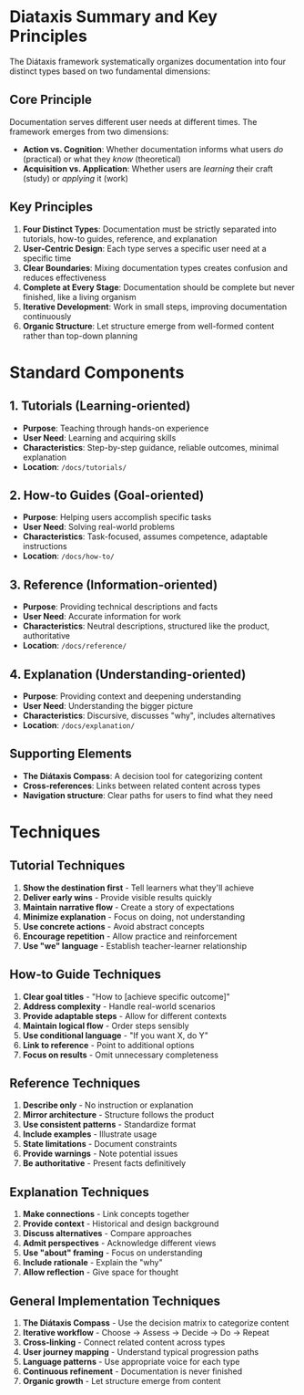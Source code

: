 # Diataxis Summary and Key Principles

The Diátaxis framework systematically organizes documentation into four distinct types based on two fundamental dimensions:

## Core Principle
Documentation serves different user needs at different times. The framework emerges from two dimensions:

- **Action vs. Cognition**: Whether documentation informs what users *do* (practical) or what they *know* (theoretical)
- **Acquisition vs. Application**: Whether users are *learning* their craft (study) or *applying* it (work)

## Key Principles

1. **Four Distinct Types**: Documentation must be strictly separated into tutorials, how-to guides, reference, and explanation
2. **User-Centric Design**: Each type serves a specific user need at a specific time
3. **Clear Boundaries**: Mixing documentation types creates confusion and reduces effectiveness
4. **Complete at Every Stage**: Documentation should be complete but never finished, like a living organism
5. **Iterative Development**: Work in small steps, improving documentation continuously
6. **Organic Structure**: Let structure emerge from well-formed content rather than top-down planning

# Standard Components

## 1. Tutorials (Learning-oriented)

- **Purpose**: Teaching through hands-on experience
- **User Need**: Learning and acquiring skills
- **Characteristics**: Step-by-step guidance, reliable outcomes, minimal explanation
- **Location**: `/docs/tutorials/`

## 2. How-to Guides (Goal-oriented)

- **Purpose**: Helping users accomplish specific tasks
- **User Need**: Solving real-world problems
- **Characteristics**: Task-focused, assumes competence, adaptable instructions
- **Location**: `/docs/how-to/`

## 3. Reference (Information-oriented)

- **Purpose**: Providing technical descriptions and facts
- **User Need**: Accurate information for work
- **Characteristics**: Neutral descriptions, structured like the product, authoritative
- **Location**: `/docs/reference/`

## 4. Explanation (Understanding-oriented)

- **Purpose**: Providing context and deepening understanding
- **User Need**: Understanding the bigger picture
- **Characteristics**: Discursive, discusses "why", includes alternatives
- **Location**: `/docs/explanation/`

## Supporting Elements

- **The Diátaxis Compass**: A decision tool for categorizing content
- **Cross-references**: Links between related content across types
- **Navigation structure**: Clear paths for users to find what they need

# Techniques

## Tutorial Techniques

1. **Show the destination first** - Tell learners what they'll achieve
2. **Deliver early wins** - Provide visible results quickly
3. **Maintain narrative flow** - Create a story of expectations
4. **Minimize explanation** - Focus on doing, not understanding
5. **Use concrete actions** - Avoid abstract concepts
6. **Encourage repetition** - Allow practice and reinforcement
7. **Use "we" language** - Establish teacher-learner relationship

## How-to Guide Techniques

1. **Clear goal titles** - "How to [achieve specific outcome]"
2. **Address complexity** - Handle real-world scenarios
3. **Provide adaptable steps** - Allow for different contexts
4. **Maintain logical flow** - Order steps sensibly
5. **Use conditional language** - "If you want X, do Y"
6. **Link to reference** - Point to additional options
7. **Focus on results** - Omit unnecessary completeness

## Reference Techniques

1. **Describe only** - No instruction or explanation
2. **Mirror architecture** - Structure follows the product
3. **Use consistent patterns** - Standardize format
4. **Include examples** - Illustrate usage
5. **State limitations** - Document constraints
6. **Provide warnings** - Note potential issues
7. **Be authoritative** - Present facts definitively

## Explanation Techniques

1. **Make connections** - Link concepts together
2. **Provide context** - Historical and design background
3. **Discuss alternatives** - Compare approaches
4. **Admit perspectives** - Acknowledge different views
5. **Use "about" framing** - Focus on understanding
6. **Include rationale** - Explain the "why"
7. **Allow reflection** - Give space for thought

## General Implementation Techniques

1. **The Diátaxis Compass** - Use the decision matrix to categorize content
2. **Iterative workflow** - Choose → Assess → Decide → Do → Repeat
3. **Cross-linking** - Connect related content across types
4. **User journey mapping** - Understand typical progression paths
5. **Language patterns** - Use appropriate voice for each type
6. **Continuous refinement** - Documentation is never finished
7. **Organic growth** - Let structure emerge from content
